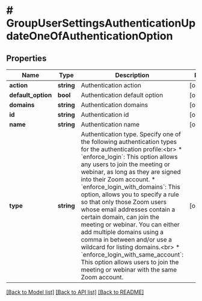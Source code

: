 # # GroupUserSettingsAuthenticationUpdateOneOfAuthenticationOption

## Properties

Name | Type | Description | Notes
------------ | ------------- | ------------- | -------------
**action** | **string** | Authentication action | [optional]
**default_option** | **bool** | Authentication default option | [optional]
**domains** | **string** | Authentication domains | [optional]
**id** | **string** | Authentication id | [optional]
**name** | **string** | Authentication name | [optional]
**type** | **string** | Authentication type. Specify one of the following authentication types for the authentication profile:&lt;br&gt;  * &#x60;enforce_login&#x60;: This option allows any users to join the meeting or webinar, as long as they are signed into their Zoom account.  * &#x60;enforce_login_with_domains&#x60;: This option, allows you to specify a rule so that only those Zoom users whose email addresses contain a certain domain, can join the meeting or webinar. You can either add multiple domains using a comma in between and/or use a wildcard for listing domains.&lt;br&gt;  * &#x60;enforce_login_with_same_account&#x60;: This option allows users to join the meeting or webinar with the same Zoom account. | [optional]

[[Back to Model list]](../../README.md#models) [[Back to API list]](../../README.md#endpoints) [[Back to README]](../../README.md)
